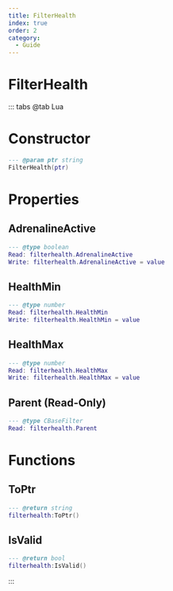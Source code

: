 ```yaml
---
title: FilterHealth
index: true
order: 2
category:
  - Guide
---
```


# FilterHealth

::: tabs
@tab Lua
# Constructor
```lua
--- @param ptr string
FilterHealth(ptr)
```
# Properties
## AdrenalineActive 
```lua
--- @type boolean
Read: filterhealth.AdrenalineActive
Write: filterhealth.AdrenalineActive = value
```
## HealthMin 
```lua
--- @type number
Read: filterhealth.HealthMin
Write: filterhealth.HealthMin = value
```
## HealthMax 
```lua
--- @type number
Read: filterhealth.HealthMax
Write: filterhealth.HealthMax = value
```
## Parent (Read-Only)
```lua
--- @type CBaseFilter
Read: filterhealth.Parent
```
# Functions
## ToPtr
```lua
--- @return string
filterhealth:ToPtr()
```
## IsValid
```lua
--- @return bool
filterhealth:IsValid()
```

:::